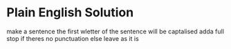 # Plain English Solution


make a sentence the first wletter of the sentence will be captalised adda full stop if theres no punctuation else leave as it is